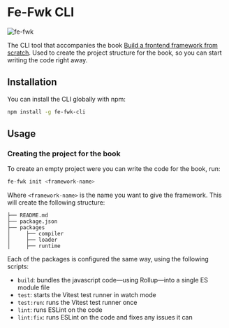 # Fe-Fwk CLI

![fe-fwk](https://img.shields.io/badge/fe--fwk-book-blueviolet)

The CLI tool that accompanies the book [Build a frontend framework from scratch](https://www.manning.com/).
Used to create the project structure for the book, so you can start writing the code right away.

## Installation

You can install the CLI globally with npm:

```bash
npm install -g fe-fwk-cli
```

## Usage

### Creating the project for the book

To create an empty project were you can write the code for the book, run:

```bash
fe-fwk init <framework-name>
```

Where `<framework-name>` is the name you want to give the framework.
This will create the following structure:

```
├── README.md
├── package.json
├── packages
│     ├── compiler
│     ├── loader
│     ├── runtime
```

Each of the packages is configured the same way, using the following scripts:

- `build`: bundles the javascript code—using Rollup—into a single ES module file
- `test`: starts the Vitest test runner in watch mode
- `test:run`: runs the Vitest test runner once
- `lint`: runs ESLint on the code
- `lint:fix`: runs ESLint on the code and fixes any issues it can
